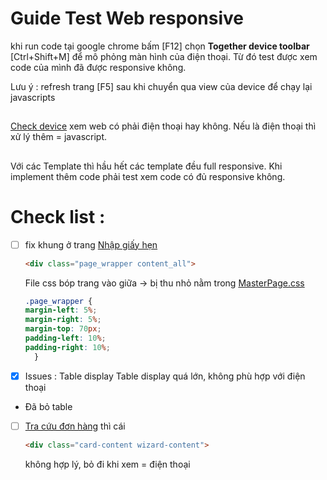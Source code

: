 ﻿# Guide Test Web responsive 
  khi run code tại google chrome bấm [F12] chọn **Together device toolbar** [Ctrl+Shift+M] để mô phỏng màn hình của điện thoại. Từ đó test được xem code của mình đã được responsive không. 
  
  Lưu ý  : refresh trang [F5] sau khi chuyển qua view của device để chạy lại javascripts
##
[Check device](https://stackoverflow.com/questions/3514784/what-is-the-best-way-to-detect-a-mobile-device) xem web có phải điện thoại hay không. Nếu là điện thoại thì xử lý thêm = javascript.
##
Với các Template thì hầu hết các template đều full responsive. Khi implement thêm code phải test xem code có đủ responsive không.

# Check list : 

- [ ] fix khung ở trang [Nhập giấy hẹn](https://vnpost.azurewebsites.net/giay-hen/nhap-giay-hen)
    ````html 
    <div class="page_wrapper content_all"> 
    ````
    
    File css bóp trang vào giữa -> bị thu nhỏ nằm trong [MasterPage.css](vnpost_ocr_system/CustomCSS/MasterPage/MasterPage.css)
    ````css
    .page_wrapper {
    margin-left: 5%; 
    margin-right: 5%; 
    margin-top: 70px;
    padding-left: 10%; 
    padding-right: 10%;
      }
    ````

- [x] Issues : Table display Table display quá lớn, không phù hợp với điện thoại
- 
    Đã bỏ table

- [ ] [Tra cứu đơn hàng](https://vnpost.azurewebsites.net/giay-hen/trang-thai-giay-hen) thì cái 
    ````html
    <div class="card-content wizard-content">
    ````
    không hợp lý, bỏ đi khi xem = điện thoại